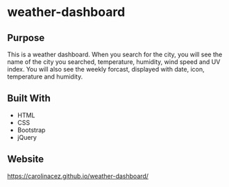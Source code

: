 # weather-dashboard

## Purpose 
This is a weather dashboard. When you search for the city, you will see the name of the city you searched, temperature, humidity, wind speed and UV index. You will also see the weekly forcast, displayed with date, icon, temperature and humidity. 

## Built With 
* HTML
* CSS
* Bootstrap 
* jQuery

## Website 
https://carolinacez.github.io/weather-dashboard/

